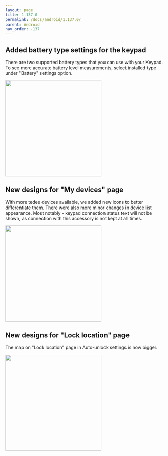 ```yaml
---
layout: page
title: 1.137.0
permalink: /docs/android/1.137.0/
parent: Android
nav_order: -137
---
```


## Added battery type settings for the keypad
There are two supported battery types that you can use with your Keypad. To see more accurate battery level measurements, select installed type under "Battery" settings option.

<img src="/tedee-release-notes/docs/android/assets/battery_type.gif" width="300">


## New designs for "My devices" page
With more tedee devices available, we added new icons to better differentiate them. There were also more minor changes in device list appearance. Most notably - keypad connection status text will not be shown, as connection with this accessory is not kept at all times.

<img src="/tedee-release-notes/docs/android/assets/new_devices_list.png" width="300">


## New designs for "Lock location" page
The map on "Lock location" page in Auto-unlock settings is now bigger.

<img src="/tedee-release-notes/docs/android/assets/new_au_map.png" width="300">

